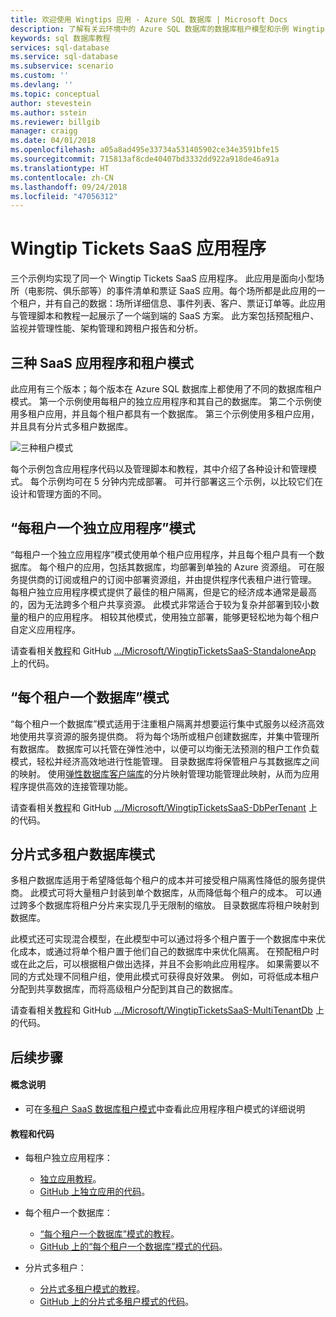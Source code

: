 ```yaml
---
title: 欢迎使用 Wingtips 应用 - Azure SQL 数据库 | Microsoft Docs
description: 了解有关云环境中的 Azure SQL 数据库的数据库租户模型和示例 Wingtips SaaS 应用程序的内容。
keywords: sql 数据库教程
services: sql-database
ms.service: sql-database
ms.subservice: scenario
ms.custom: ''
ms.devlang: ''
ms.topic: conceptual
author: stevestein
ms.author: sstein
ms.reviewer: billgib
manager: craigg
ms.date: 04/01/2018
ms.openlocfilehash: a05a8ad495e33734a531405902ce34e3591bfe15
ms.sourcegitcommit: 715813af8cde40407bd3332dd922a918de46a91a
ms.translationtype: HT
ms.contentlocale: zh-CN
ms.lasthandoff: 09/24/2018
ms.locfileid: "47056312"
---
```

# <a name="the-wingtip-tickets-saas-application"></a>Wingtip Tickets SaaS 应用程序

三个示例均实现了同一个 Wingtip Tickets SaaS 应用程序。 此应用是面向小型场所（电影院、俱乐部等）的事件清单和票证 SaaS 应用。每个场所都是此应用的一个租户，并有自己的数据：场所详细信息、事件列表、客户、票证订单等。此应用与管理脚本和教程一起展示了一个端到端的 SaaS 方案。 此方案包括预配租户、监视并管理性能、架构管理和跨租户报告和分析。

## <a name="three-saas-application-and-tenancy-patterns"></a>三种 SaaS 应用程序和租户模式

此应用有三个版本；每个版本在 Azure SQL 数据库上都使用了不同的数据库租户模式。  第一个示例使用每租户的独立应用程序和其自己的数据库。 第二个示例使用多租户应用，并且每个租户都具有一个数据库。 第三个示例使用多租户应用，并且具有分片式多租户数据库。

![三种租户模式][image-three-tenancy-patterns]

 每个示例包含应用程序代码以及管理脚本和教程，其中介绍了各种设计和管理模式。  每个示例均可在 5 分钟内完成部署。  可并行部署这三个示例，以比较它们在设计和管理方面的不同。

## <a name="standalone-application-per-tenant-pattern"></a>“每租户一个独立应用程序”模式

“每租户一个独立应用程序”模式使用单个租户应用程序，并且每个租户具有一个数据库。 每个租户的应用，包括其数据库，均部署到单独的 Azure 资源组。 可在服务提供商的订阅或租户的订阅中部署资源组，并由提供程序代表租户进行管理。 每租户独立应用程序模式提供了最佳的租户隔离，但是它的经济成本通常是最高的，因为无法跨多个租户共享资源。  此模式非常适合于较为复杂并部署到较小数量的租户的应用程序。  相较其他模式，使用独立部署，能够更轻松地为每个租户自定义应用程序。  

请查看相关[教程][docs-tutorials-for-wingtip-sa]和 GitHub [.../Microsoft/WingtipTicketsSaaS-StandaloneApp][github-code-for-wingtip-sa] 上的代码。

## <a name="database-per-tenant-pattern"></a>“每个租户一个数据库”模式

“每个租户一个数据库”模式适用于注重租户隔离并想要运行集中式服务以经济高效地使用共享资源的服务提供商。 将为每个场所或租户创建数据库，并集中管理所有数据库。 数据库可以托管在弹性池中，以便可以均衡无法预测的租户工作负载模式，轻松并经济高效地进行性能管理。 目录数据库将保管租户与其数据库之间的映射。 使用[弹性数据库客户端库](sql-database-elastic-database-client-library.md)的分片映射管理功能管理此映射，从而为应用程序提供高效的连接管理功能。

请查看相关[教程][docs-tutorials-for-wingtip-dpt]和 GitHub [.../Microsoft/WingtipTicketsSaaS-DbPerTenant][github-code-for-wingtip-dpt] 上的代码。

## <a name="sharded-multi-tenant-database-pattern"></a>分片式多租户数据库模式

多租户数据库适用于希望降低每个租户的成本并可接受租户隔离性降低的服务提供商。 此模式可将大量租户封装到单个数据库，从而降低每个租户的成本。 可以通过跨多个数据库将租户分片来实现几乎无限制的缩放。 目录数据库将租户映射到数据库。  

此模式还可实现混合模型，在此模型中可以通过将多个租户置于一个数据库中来优化成本，或通过将单个租户置于他们自己的数据库中来优化隔离。 在预配租户时或在此之后，可以根据租户做出选择，并且不会影响此应用程序。  如果需要以不同的方式处理不同租户组，使用此模式可获得良好效果。 例如，可将低成本租户分配到共享数据库，而将高级租户分配到其自己的数据库。 

请查看相关[教程][docs-tutorials-for-wingtip-mt]和 GitHub [.../Microsoft/WingtipTicketsSaaS-MultiTenantDb][github-code-for-wingtip-mt] 上的代码。

## <a name="next-steps"></a>后续步骤

#### <a name="conceptual-descriptions"></a>概念说明

- 可在[多租户 SaaS 数据库租户模式][saas-tenancy-app-design-patterns-md]中查看此应用程序租户模式的详细说明

#### <a name="tutorials-and-code"></a>教程和代码

- 每租户独立应用程序：
    - [独立应用教程][docs-tutorials-for-wingtip-sa]。
    - [GitHub 上独立应用的代码][github-code-for-wingtip-sa]。

- 每个租户一个数据库：
    - [“每个租户一个数据库”模式的教程][docs-tutorials-for-wingtip-dpt]。
    - [GitHub 上的“每个租户一个数据库”模式的代码][github-code-for-wingtip-dpt]。

- 分片式多租户：
    - [分片式多租户模式的教程][docs-tutorials-for-wingtip-mt]。
    - [GitHub 上的分片式多租户模式的代码][github-code-for-wingtip-mt]。



<!-- Image references. -->

[image-three-tenancy-patterns]: media/saas-tenancy-welcome-wingtip-tickets-app/three-tenancy-patterns.png "三种租户模式。"

<!-- Docs.ms.com references. -->

[saas-tenancy-app-design-patterns-md]: saas-tenancy-app-design-patterns.md

<!-- WWWeb http references. -->

[docs-tutorials-for-wingtip-sa]: https://aka.ms/wingtipticketssaas-sa
[github-code-for-wingtip-sa]: https://github.com/Microsoft/WingtipTicketsSaaS-StandaloneApp

[docs-tutorials-for-wingtip-dpt]: https://aka.ms/wingtipticketssaas-dpt
[github-code-for-wingtip-dpt]: https://github.com/Microsoft/WingtipTicketsSaaS-DbPerTenant

[docs-tutorials-for-wingtip-mt]: https://aka.ms/wingtipticketssaas-mt
[github-code-for-wingtip-mt]: https://github.com/Microsoft/WingtipTicketsSaaS-MultiTenantDb


